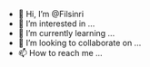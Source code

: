 - 👋 Hi, I’m @Filsinri
- 👀 I’m interested in ...
- 🌱 I’m currently learning ...
- 💞️ I’m looking to collaborate on ...
- 📫 How to reach me ...

<!---
Filsinri/Filsinri is a ✨ special ✨ repository because its `README.md` (this file) appears on your GitHub profile.
You can click the Preview link to take a look at your changes.
--->
